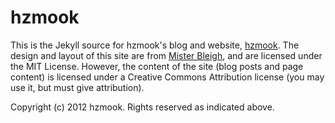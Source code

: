 hzmook
=======

This is the Jekyll source for hzmook's blog and website, [hzmook](http://hzmook.github.com/). The design and layout of this site are from [Mister Bleigh](http://www.mbleigh.com/), and are licensed under the MIT License. However, the content of the site (blog posts and page content) is licensed under a Creative Commons Attribution license (you may use it, but must give attribution).

Copyright (c) 2012 hzmook. Rights reserved as indicated above.
